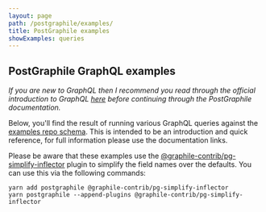 ```yaml
---
layout: page
path: /postgraphile/examples/
title: PostGraphile examples
showExamples: queries
---
```


## PostGraphile GraphQL examples

_If you are new to GraphQL then I recommend you read through the official
introduction to GraphQL [here](https://graphql.org/learn/) before continuing
through the PostGraphile documentation._

Below, you'll find the result of running various GraphQL queries against the
[examples repo schema](https://github.com/graphile/examples/tree/master/db).
This is intended to be an introduction and quick reference, for full
information please use the documentation links.

Please be aware that these examples use the
[@graphile-contrib/pg-simplify-inflector](https://github.com/graphile-contrib/pg-simplify-inflector)
plugin to simplify the field names over the defaults. You can use this via the following commands:

```
yarn add postgraphile @graphile-contrib/pg-simplify-inflector
yarn postgraphile --append-plugins @graphile-contrib/pg-simplify-inflector
```

